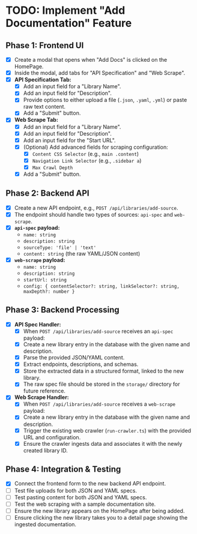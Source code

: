 # TODO: Implement "Add Documentation" Feature

## Phase 1: Frontend UI

- [x] Create a modal that opens when "Add Docs" is clicked on the HomePage.
- [x] Inside the modal, add tabs for "API Specification" and "Web Scrape".
- [x] **API Specification Tab:**
    - [x] Add an input field for a "Library Name".
    - [x] Add an input field for "Description".
    - [x] Provide options to either upload a file (`.json`, `.yaml`, `.yml`) or paste raw text content.
    - [x] Add a "Submit" button.
- [x] **Web Scrape Tab:**
    - [x] Add an input field for a "Library Name".
    - [x] Add an input field for "Description".
    - [x] Add an input field for the "Start URL".
    - [x] (Optional) Add advanced fields for scraping configuration:
        - [x] `Content CSS Selector` (e.g., `main .content`)
        - [x] `Navigation Link Selector` (e.g., `.sidebar a`)
        - [x] `Max Crawl Depth`
    - [x] Add a "Submit" button.

## Phase 2: Backend API

- [x] Create a new API endpoint, e.g., `POST /api/libraries/add-source`.
- [x] The endpoint should handle two types of sources: `api-spec` and `web-scrape`.
- [x] **`api-spec` payload:**
    - `name: string`
    - `description: string`
    - `sourceType: 'file' | 'text'`
    - `content: string` (the raw YAML/JSON content)
- [x] **`web-scrape` payload:**
    - `name: string`
    - `description: string`
    - `startUrl: string`
    - `config: { contentSelector?: string, linkSelector?: string, maxDepth?: number }`

## Phase 3: Backend Processing

- [x] **API Spec Handler:**
    - [x] When `POST /api/libraries/add-source` receives an `api-spec` payload:
    - [x] Create a new library entry in the database with the given name and description.
    - [x] Parse the provided JSON/YAML content.
    - [x] Extract endpoints, descriptions, and schemas.
    - [x] Store the extracted data in a structured format, linked to the new library.
    - [x] The raw spec file should be stored in the `storage/` directory for future reference.
- [x] **Web Scrape Handler:**
    - [x] When `POST /api/libraries/add-source` receives a `web-scrape` payload:
    - [x] Create a new library entry in the database with the given name and description.
    - [x] Trigger the existing web crawler (`run-crawler.ts`) with the provided URL and configuration.
    - [x] Ensure the crawler ingests data and associates it with the newly created library ID.

## Phase 4: Integration & Testing

- [x] Connect the frontend form to the new backend API endpoint.
- [ ] Test file uploads for both JSON and YAML specs.
- [ ] Test pasting content for both JSON and YAML specs.
- [ ] Test the web scraping with a sample documentation site.
- [ ] Ensure the new library appears on the HomePage after being added.
- [ ] Ensure clicking the new library takes you to a detail page showing the ingested documentation.